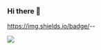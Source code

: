 ### Hi there 👋

https://img.shields.io/badge/<LABEL>-<MESSAGE>-<COLOR>
  
<img src="https://img.shields.io/badge/Android-3DDC84?style=flat-square&logo=Android&logoColor=white"/>

<!--
**redmink/redmink** is a ✨ _special_ ✨ repository because its `README.md` (this file) appears on your GitHub profile.

Here are some ideas to get you started:

- 🔭 I’m currently working on ...
- 🌱 I’m currently learning ...
- 👯 I’m looking to collaborate on ...
- 🤔 I’m looking for help with ...
- 💬 Ask me about ...
- 📫 How to reach me: ...
- 😄 Pronouns: ...
- ⚡ Fun fact: ...
-->

